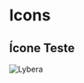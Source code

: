 # Icons

## Ícone Teste

![Lybera](https://b2clubstorage.blob.core.windows.net/shared/front-end/icons/lybera.svg)
